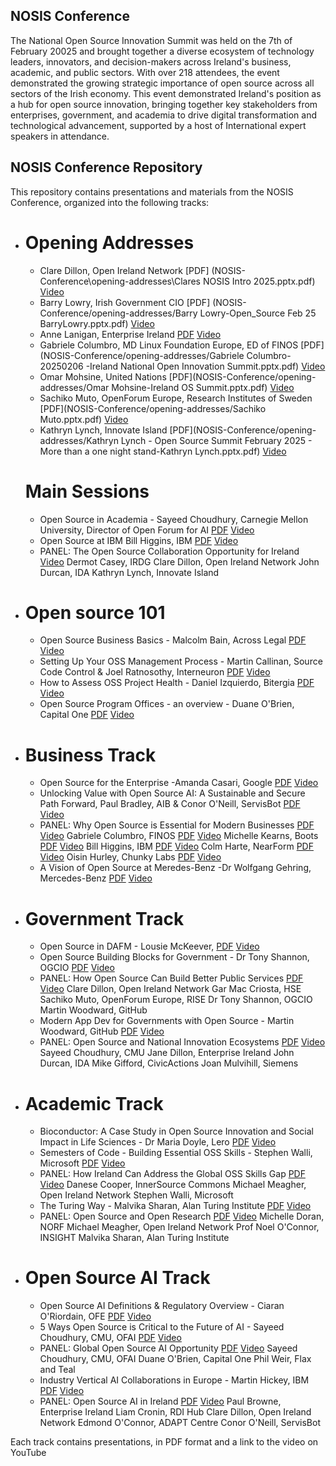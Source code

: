 ## NOSIS Conference 

The National Open Source Innovation Summit was held on the 7th of February 20025 and brought together a diverse ecosystem of technology leaders, innovators, and decision-makers across Ireland's business, academic, and public sectors. With over 218 attendees, the event demonstrated the growing strategic importance of open source across all sectors of the Irish economy.
This event demonstrated Ireland's position as a hub for open source innovation, bringing together key stakeholders from enterprises, government, and academia to drive digital transformation and technological advancement, supported by a host of International expert speakers in attendance.

## NOSIS Conference Repository
This repository contains presentations and materials from the NOSIS Conference, organized into the following tracks:


- # Opening Addresses
    - Clare Dillon, Open Ireland Network [PDF] (NOSIS-Conference\opening-addresses\Clares NOSIS Intro 2025.pptx.pdf) [Video](link_to_video)
    - Barry Lowry, Irish Government CIO [PDF] (NOSIS-Conference/opening-addresses/Barry Lowry-Open_Source Feb 25 BarryLowry.pptx.pdf) [Video](link_to_video)
    - Anne Lanigan, Enterprise Ireland [PDF]() [Video](link_to_video)
    - Gabriele Columbro, MD Linux Foundation Europe, ED of FINOS [PDF](NOSIS-Conference/opening-addresses/Gabriele Columbro-20250206 -Ireland National Open Innovation Summit.pptx.pdf) [Video](link_to_video)
    - Omar Mohsine, United Nations [PDF](NOSIS-Conference/opening-addresses/Omar Mohsine-Ireland OS Summit.pptx.pdf) [Video](link_to_video)
    - Sachiko Muto, OpenForum Europe, Research Institutes of Sweden [PDF](NOSIS-Conference/opening-addresses/Sachiko Muto.pptx.pdf) [Video](link_to_video)
    - Kathryn Lynch, Innovate Island [PDF](NOSIS-Conference/opening-addresses/Kathryn Lynch - Open Source Summit February 2025 - More than a one night stand-Kathryn Lynch.pptx.pdf) [Video](link_to_video)
    # Main Sessions
    - Open Source in Academia - Sayeed Choudhury, Carnegie Mellon University, Director of Open Forum for AI [PDF](NOSIS-Conference/main-sessions/academia/Sayeed_-_Open_Source_in_Academia_--_NOSIS_2025.pptx.pdf) [Video](link_to_video)
    - Open Source at IBM Bill Higgins, IBM [PDF](NOSIS-Conference/main-sessions/ibm/Bill_Higgins_-_OpenSource_at_IBM_-_Bill_Higgins.pptx.pdf) [Video](link_to_video)
    - PANEL: The Open Source Collaboration Opportunity for Ireland [Video](link_to_video)
        Dermot Casey, IRDG
        Clare Dillon, Open Ireland Network
        John Durcan, IDA
        Kathryn Lynch, Innovate Island
- # Open source 101
    - Open Source Business Basics - Malcolm Bain, Across Legal [PDF](NOSIS-Conference/main-sessions/oss-101/Malcolm_Bain_Open_source_101_Business_Basics.pdf) [Video](link_to_video)
    - Setting Up Your OSS Management Process - Martin Callinan, Source Code Control & Joel Ratnosothy, Interneuron  [PDF](NOSIS-Conference/main-sessions/oss-101/Martin_Callinan_-_Open_Ireland_Feb_25.pptx.pdf) [Video](link_to_video)
    - How to Assess OSS Project Health - Daniel Izquierdo, Bitergia  [PDF](NOSIS-Conference/main-sessions/oss-101/Daniel_Izquierdo_-_How_to_Assess_OSS_Health.pdf) [Video](link_to_video)
    - Open Source Program Offices - an overview - Duane O'Brien, Capital One  [PDF](NOSIS-Conference/main-sessions/oss-101/Duane_O'Brien_-_Open_Source_Programs_Offices_-_An_Overview.pptx.pdf) [Video](link_to_video)
- # Business Track
    - Open Source for the Enterprise -Amanda Casari, Google [PDF](link_to_pdf) [Video](link_to_video)
    - Unlocking Value with Open Source AI: A Sustainable and Secure Path Forward, Paul Bradley, AIB & Conor O'Neill, ServisBot [PDF](link_to_pdf) [Video](link_to_video)
    - PANEL: Why Open Source is Essential for Modern Businesses [PDF](link_to_pdf) [Video](link_to_video)
        Gabriele Columbro, FINOS [PDF](link_to_pdf) [Video](link_to_video)
        Michelle Kearns, Boots [PDF](link_to_pdf) [Video](link_to_video)
        Bill Higgins, IBM [PDF](link_to_pdf) [Video](link_to_video)
        Colm Harte, NearForm [PDF](link_to_pdf) [Video](link_to_video)
        Oisin Hurley, Chunky Labs [PDF](link_to_pdf) [Video](link_to_video)
    - A Vision of Open Source at Meredes-Benz -Dr Wolfgang Gehring, Mercedes-Benz [PDF](link_to_pdf) [Video](link_to_video)
- # Government Track 
    - Open Source in DAFM - Lousie McKeever, [PDF](link_to_pdf) [Video](link_to_video)
    - Open Source Building Blocks for Government - Dr Tony Shannon, OGCIO [PDF](link_to_pdf) [Video](link_to_video)
    - PANEL: How Open Source Can Build Better Public Services [PDF](link_to_pdf) [Video](link_to_video)
        Clare Dillon, Open Ireland Network
        Gar Mac Criosta, HSE
        Sachiko Muto, OpenForum Europe, RISE
        Dr Tony Shannon, OGCIO
        Martin Woodward, GitHub
    - Modern App Dev for Governments with Open Source - Martin Woodward, GitHub [PDF](link_to_pdf) [Video](link_to_video)
    - PANEL: Open Source and National Innovation Ecosystems [PDF](link_to_pdf) [Video](link_to_video)
        Sayeed Choudhury, CMU
        Jane Dillon, Enterprise Ireland
        John Durcan, IDA
        Mike Gifford, CivicActions
        Joan Mulvihill, Siemens
- # Academic Track
    - Bioconductor: A Case Study in Open Source Innovation and Social Impact in Life Sciences - Dr Maria Doyle, Lero [PDF](link_to_pdf) [Video](link_to_video)
    - Semesters of Code - Building Essential OSS Skills - Stephen Walli, Microsoft [PDF](link_to_pdf) [Video](link_to_video)
    - PANEL: How Ireland Can Address the Global OSS Skills Gap [PDF](link_to_pdf) [Video](link_to_video)
        Danese Cooper, InnerSource Commons
        Michael Meagher, Open Ireland Network 
        Stephen Walli, Microsoft
    -  The Turing Way - Malvika Sharan, Alan Turing Institute [PDF](link_to_pdf) [Video](link_to_video)
    -  PANEL: Open Source and Open Research [PDF](link_to_pdf) [Video](link_to_video)
        Michelle Doran, NORF
        Michael Meagher, Open Ireland Network 
        Prof Noel O'Connor, INSIGHT
        Malvika Sharan, Alan Turing Institute
- # Open Source AI Track
    -  Open Source AI Definitions & Regulatory Overview - Ciaran O'Riordain, OFE [PDF](link_to_pdf) [Video](link_to_video)
    -  5 Ways Open Source is Critical to the Future of AI - Sayeed Choudhury, CMU, OFAI [PDF](link_to_pdf) [Video](link_to_video) 
    - PANEL: Global Open Source AI Opportunity [PDF](link_to_pdf) [Video](link_to_video)
        Sayeed Choudhury, CMU, OFAI
        Duane O'Brien, Capital One
        Phil Weir, Flax and Teal
    - Industry Vertical AI Collaborations in Europe - Martin Hickey, IBM [PDF](link_to_pdf) [Video](link_to_video)
    - PANEL: Open Source AI in Ireland [PDF](link_to_pdf) [Video](link_to_video)
        Paul Browne, Enterprise Ireland
        Liam Cronin, RDI Hub
        Clare Dillon, Open Ireland Network
        Edmond O'Connor, ADAPT Centre
        Conor O'Neill, ServisBot

Each track contains presentations, in PDF format and a link to the video on YouTube
